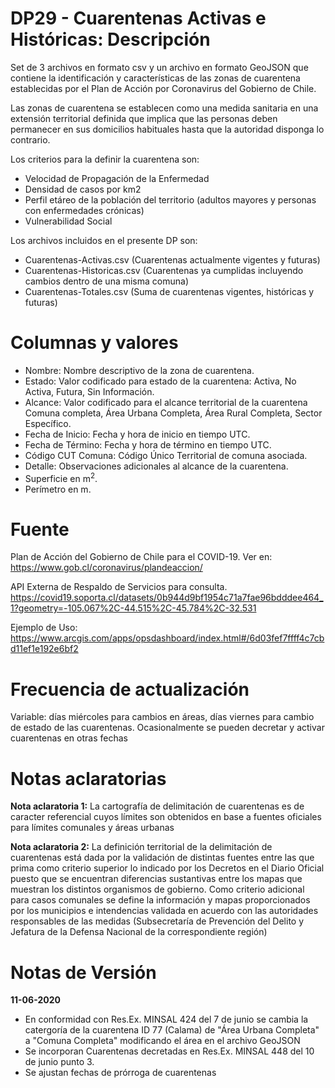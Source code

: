 # DP29 - Cuarentenas Activas e Históricas: Descripción
Set de 3 archivos en formato csv y un archivo en formato GeoJSON que contiene la identificación y características de las zonas de cuarentena establecidas por el Plan de Acción por Coronavirus del Gobierno de Chile.

Las zonas de cuarentena se establecen como una medida sanitaria en una extensión territorial definida que implica que las personas deben permanecer en sus domicilios habituales hasta que la autoridad disponga lo contrario.

Los criterios para la definir la cuarentena son:

- Velocidad de Propagación de la Enfermedad
- Densidad de casos por km2
- Perfil etáreo de la población del territorio (adultos mayores y personas con enfermedades crónicas)
- Vulnerabilidad Social

Los archivos incluidos en el presente DP son:
- Cuarentenas-Activas.csv (Cuarentenas actualmente vigentes y futuras)
- Cuarentenas-Historicas.csv (Cuarentenas ya cumplidas incluyendo cambios dentro de una misma comuna)
- Cuarentenas-Totales.csv (Suma de cuarentenas vigentes, históricas y futuras)

# Columnas y valores

- Nombre: Nombre descriptivo de la zona de cuarentena.
- Estado: Valor codificado para estado de la cuarentena: Activa, No Activa, Futura, Sin Información.
- Alcance: Valor codificado para el alcance territorial de la cuarentena Comuna completa, Área Urbana Completa, Área Rural Completa, Sector Específico.
- Fecha de Inicio: Fecha y hora de inicio en tiempo UTC.
- Fecha de Término: Fecha y hora de término en tiempo UTC.
- Código CUT Comuna: Código Único Territorial de comuna asociada.
- Detalle: Observaciones adicionales al alcance de la cuarentena.
- Superficie en m<sup>2</sup>.
- Perímetro en m.

# Fuente
Plan de Acción del Gobierno de Chile para el COVID-19. Ver en: https://www.gob.cl/coronavirus/plandeaccion/

API Externa de Respaldo de Servicios para consulta. https://covid19.soporta.cl/datasets/0b944d9bf1954c71a7fae96bdddee464_1?geometry=-105.067%2C-44.515%2C-45.784%2C-32.531

Ejemplo de Uso: https://www.arcgis.com/apps/opsdashboard/index.html#/6d03fef7ffff4c7cbd11ef1e192e6bf2

# Frecuencia de actualización

Variable: días miércoles para cambios en áreas, días viernes para cambio de estado de las cuarentenas. Ocasionalmente se pueden decretar y activar cuarentenas en otras fechas

# Notas aclaratorias

**Nota aclaratoria 1:** La cartografía de delimitación de cuarentenas es de caracter referencial cuyos límites son obtenidos en base a fuentes oficiales para límites comunales y áreas urbanas

**Nota aclaratoria 2:** La definición territorial de la delimitación de cuarentenas está dada por la validación de distintas fuentes entre las que prima como criterio superior lo indicado por los Decretos en el Diario Oficial puesto que se encuentran diferencias sustantivas entre los mapas que muestran los distintos organismos de gobierno. Como criterio adicional para casos comunales se define la información y mapas proporcionados por los municipios e intendencias validada en acuerdo con las autoridades responsables de las medidas (Subsecretaría de Prevención del Delito y Jefatura de la Defensa Nacional de la correspondiente región)

# Notas de Versión

**11-06-2020**<br> 
- En conformidad con Res.Ex. MINSAL 424 del 7 de junio se cambia la catergoría de la cuarentena ID 77 (Calama) de "Área Urbana Completa" a "Comuna Completa" modificando el área en el archivo GeoJSON
- Se incorporan Cuarentenas decretadas en Res.Ex. MINSAL 448 del 10 de junio punto 3.
- Se ajustan fechas de prórroga de cuarentenas
